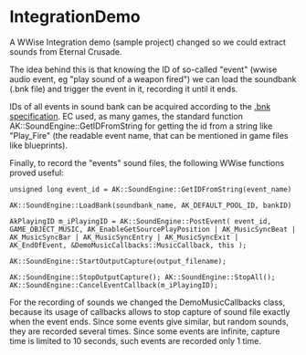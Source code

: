 # IntegrationDemo

A WWise Integration demo (sample project) changed so we could extract sounds from Eternal Crusade. 

The idea behind this is that knowing the ID of so-called "event" (wwise audio event, eg "play sound of a weapon fired") we can load the soundbank (.bnk file) 
and trigger the event in it, recording it until it ends.

IDs of all events in sound bank can be acquired according to the [.bnk specification](https://wiki.xentax.com/index.php/Wwise_SoundBank_(*.bnk)). EC used, as many games, the
standard function AK::SoundEngine::GetIDFromString for getting the id from a string like "Play_Fire" (the readable event name, that can be mentioned in game files like blueprints).

Finally, to record the "events" sound files, the following WWise functions proved useful:

`unsigned long event_id = AK::SoundEngine::GetIDFromString(event_name)`

`AK::SoundEngine::LoadBank(soundbank_name, AK_DEFAULT_POOL_ID, bankID)`

`AkPlayingID m_iPlayingID = AK::SoundEngine::PostEvent(
        event_id,
        GAME_OBJECT_MUSIC,
        AK_EnableGetSourcePlayPosition | AK_MusicSyncBeat | AK_MusicSyncBar | AK_MusicSyncEntry |
        AK_MusicSyncExit |
        AK_EndOfEvent,
        &DemoMusicCallbacks::MusicCallback,
        this
    );
`

`AK::SoundEngine::StartOutputCapture(output_filename);`

`
AK::SoundEngine::StopOutputCapture();
AK::SoundEngine::StopAll();
AK::SoundEngine::CancelEventCallback(m_iPlayingID);
`

For the recording of sounds we changed the DemoMusicCallbacks class, because its usage of callbacks allows to stop capture of sound file exactly when the event ends. 
Since some events give similar, but random sounds, they are recorded several times. Since some events are infinite, capture time is limited to 10 seconds, such events are
recorded only 1 time.
